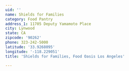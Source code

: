 ```yaml
---
uid: ''
name: Shields for Families
category: Food Pantry
address_1: 11705 Deputy Yamamoto Place
city: Lynwood
state: CA
zipcode: '90262'
phone: 323-242-5000
latitude: '33.9268095'
longitude: '-118.229051'
title: 'Shields for Families, Food Oasis Los Angeles'

---
```

